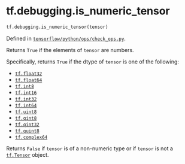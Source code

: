 <div itemscope itemtype="http://developers.google.com/ReferenceObject">
<meta itemprop="name" content="tf.debugging.is_numeric_tensor" />
<meta itemprop="path" content="Stable" />
</div>

# tf.debugging.is_numeric_tensor

``` python
tf.debugging.is_numeric_tensor(tensor)
```



Defined in [`tensorflow/python/ops/check_ops.py`](/code/stable/tensorflow/python/ops/check_ops.py).

Returns `True` if the elements of `tensor` are numbers.

Specifically, returns `True` if the dtype of `tensor` is one of the following:

* <a href="../../tf/dtypes.md#float32"><code>tf.float32</code></a>
* <a href="../../tf/dtypes.md#double"><code>tf.float64</code></a>
* <a href="../../tf/dtypes.md#int8"><code>tf.int8</code></a>
* <a href="../../tf/dtypes.md#int16"><code>tf.int16</code></a>
* <a href="../../tf/dtypes.md#int32"><code>tf.int32</code></a>
* <a href="../../tf/dtypes.md#int64"><code>tf.int64</code></a>
* <a href="../../tf/dtypes.md#uint8"><code>tf.uint8</code></a>
* <a href="../../tf/dtypes.md#qint8"><code>tf.qint8</code></a>
* <a href="../../tf/dtypes.md#qint32"><code>tf.qint32</code></a>
* <a href="../../tf/dtypes.md#quint8"><code>tf.quint8</code></a>
* <a href="../../tf/dtypes.md#complex64"><code>tf.complex64</code></a>

Returns `False` if `tensor` is of a non-numeric type or if `tensor` is not
a <a href="../../tf/Tensor.md"><code>tf.Tensor</code></a> object.
